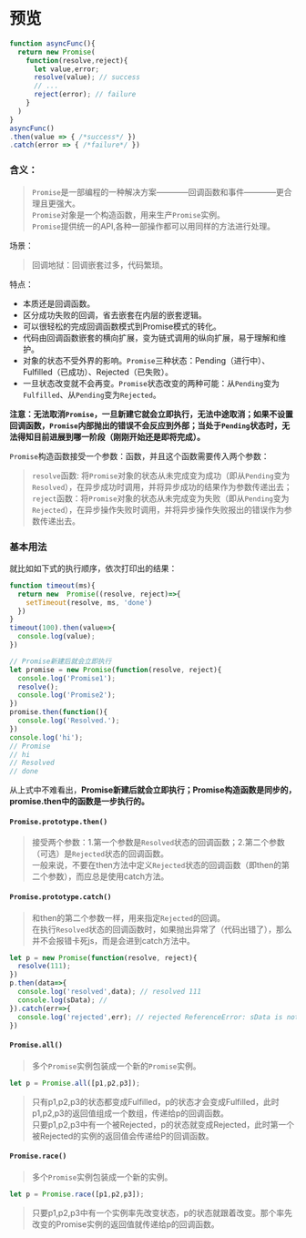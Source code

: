# 预览  

```javascript
function asyncFunc(){
  return new Promise(
    function(resolve,reject){
      let value,error;
      resolve(value); // success
      // ...
      reject(error); // failure
    }
  )
}
asyncFunc()
.then(value => { /*success*/ })
.catch(error => { /*failure*/ })
```

### 含义： 

> `Promise`是一部编程的一种解决方案————回调函数和事件————更合理且更强大。  
> `Promise`对象是一个构造函数，用来生产`Promise`实例。  
> `Promise`提供统一的API,各种一部操作都可以用同样的方法进行处理。  

场景：  
> 回调地狱：回调嵌套过多，代码繁琐。  

特点：  
* 本质还是回调函数。  
* 区分成功失败的回调，省去嵌套在内层的嵌套逻辑。  
* 可以很轻松的完成回调函数模式到Promise模式的转化。  
* 代码由回调函数嵌套的横向扩展，变为链式调用的纵向扩展，易于理解和维护。  
* 对象的状态不受外界的影响。`Promise`三种状态：Pending（进行中）、Fulfilled（已成功）、Rejected（已失败）。  
* 一旦状态改变就不会再变。`Promise`状态改变的两种可能：从`Pending`变为`Fulfilled`、从`Pending`变为`Rejected`。  

**注意：无法取消`Promise`，一旦新建它就会立即执行，无法中途取消；如果不设置回调函数，`Promise`内部抛出的错误不会反应到外部；当处于`Pending`状态时，无法得知目前进展到哪一阶段（刚刚开始还是即将完成）。**    

`Promise`构造函数接受一个参数：函数，并且这个函数需要传入两个参数：  
> `resolve`函数: 将`Promise`对象的状态从未完成变为成功（即从`Pending`变为`Resolved`），在异步成功时调用，并将异步成功的结果作为参数传递出去；  
> `reject`函数：将`Promise`对象的状态从未完成变为失败（即从`Pending`变为`Rejected`），在异步操作失败时调用，并将异步操作失败报出的错误作为参数传递出去。

### 基本用法

就比如如下式的执行顺序，依次打印出的结果：  
```javascript
function timeout(ms){
  return new  Promise((resolve, reject)=>{
    setTimeout(resolve, ms, 'done')
  })
}
timeout(100).then(value=>{
  console.log(value);
})

// Promise新建后就会立即执行
let promise = new Promise(function(resolve, reject){
  console.log('Promise1');
  resolve();
  console.log('Promise2');
})
promise.then(function(){
  console.log('Resolved.');
})
console.log('hi');
// Promise
// hi 
// Resolved
// done
```  
从上式中不难看出，**Promise新建后就会立即执行；Promise构造函数是同步的，promise.then中的函数是一步执行的。**  

#### `Promise.prototype.then()`  

> 接受两个参数：1.第一个参数是`Resolved`状态的回调函数；2.第二个参数（可选）是`Rejected`状态的回调函数。  
> 一般来说，不要在then方法中定义`Rejected`状态的回调函数（即then的第二个参数），而应总是使用catch方法。

#### `Promise.prototype.catch()`  

> 和then的第二个参数一样，用来指定`Rejected`的回调。  
> 在执行`Resolved`状态的回调函数时，如果抛出异常了（代码出错了），那么并不会报错卡死js，而是会进到catch方法中。  

```javascript
let p = new Promise(function(resolve, reject){
  resolve(111);
})
p.then(data=>{
  console.log('resolved',data); // resolved 111
  console.log(sData); // 
}).catch(err=>{
  console.log('rejected',err); // rejected ReferenceError: sData is not defined
})
```

#### `Promise.all()`  

> 多个`Promise`实例包装成一个新的`Promise`实例。  

```javascript
let p = Promise.all([p1,p2,p3]);
```

> 只有p1,p2,p3的状态都变成Fulfilled，p的状态才会变成Fulfilled，此时p1,p2,p3的返回值组成一个数组，传递给p的回调函数。  
> 只要p1,p2,p3中有一个被Rejected，p的状态就变成Rejected，此时第一个被Rejected的实例的返回值会传递给P的回调函数。  

#### `Promise.race()`  

> 多个`Promise`实例包装成一个新的实例。  

```javascript
let p = Promise.race([p1,p2,p3]);
```

> 只要p1,p2,p3中有一个实例率先改变状态，p的状态就跟着改变。那个率先改变的Promise实例的返回值就传递给p的回调函数。  


